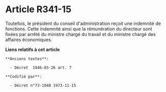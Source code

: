 # Article R341-15

Toutefois, le président du conseil d'administration reçoit une indemnité de fonctions. Cette indemnité ainsi que la
rémunération du directeur sont fixées par arrêté du ministre chargé du travail et du ministre chargé des affaires
économiques.

**Liens relatifs à cet article**

	**Anciens textes**:

	  - Décret  1946-03-26 art. 7

	**Codifié par**:

	  - Décret n°73-1048 1973-11-15
